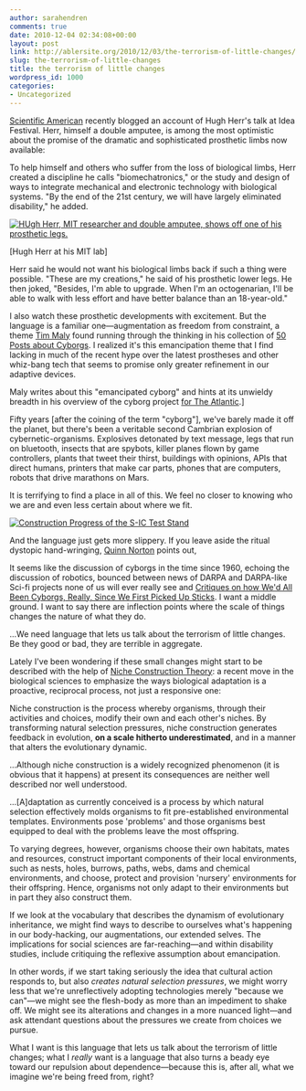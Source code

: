 ```yaml
---
author: sarahendren
comments: true
date: 2010-12-04 02:34:08+00:00
layout: post
link: http://ablersite.org/2010/12/03/the-terrorism-of-little-changes/
slug: the-terrorism-of-little-changes
title: the terrorism of little changes
wordpress_id: 1000
categories:
- Uncategorized
---
```


[Scientific American](http://www.scientificamerican.com/blog/post.cfm?id=biomechatronics-aims-to-erase-the-e-2010-09-30) recently blogged an account of Hugh Herr's talk at Idea Festival. Herr, himself a double amputee, is among the most optimistic about the promise of the dramatic and sophisticated prosthetic limbs now available:


To help himself and others who suffer from the loss of biological limbs, Herr created a discipline he calls "biomechatronics," or the study and design of ways to integrate mechanical and electronic technology with biological systems. "By the end of the 21st century, we will have largely eliminated disability," he added.




[![HUgh Herr, MIT researcher and double amputee, shows off one of his prosthetic legs.](http://ablersite.files.wordpress.com/2010/12/hugh-herr1.jpg)](http://ablersite.files.wordpress.com/2010/12/hugh-herr1.jpg)


[Hugh Herr at his MIT lab]


Herr said he would not want his biological limbs back if such a thing were possible. "These are my creations," he said of his prosthetic lower legs. He then joked, "Besides, I'm able to upgrade. When I'm an octogenarian, I'll be able to walk with less effort and have better balance than an 18-year-old."


I also watch these prosthetic developments with excitement. But the language is a familiar one—augmentation as freedom from constraint, a theme [Tim Maly](http://quietbabylon.com/) found running through the thinking in his collection of [50 Posts about Cyborgs](http://50cyborgs.tumblr.com/). I realized it's this emancipation theme that I find lacking in much of the recent hype over the latest prostheses and other whiz-bang tech that seems to promise only greater refinement in our adaptive devices.

Maly writes about this "emancipated cyborg" and hints at its unwieldy breadth in his overview of the cyborg project [for The Atlantic](http://www.theatlantic.com/technology/archive/2010/10/the-emancipated-cyborg/63995/).]


Fifty years [after the coining of the term "cyborg"], we've barely made it off the planet, but there's been a veritable second Cambrian explosion of cybernetic-organisms. Explosives detonated by text message, legs that run on bluetooth, insects that are spybots, killer planes flown by game controllers, plants that tweet their thirst, buildings with opinions, APIs that direct humans, printers that make car parts, phones that are computers, robots that drive marathons on Mars.




It is terrifying to find a place in all of this. We feel no closer to knowing who we are and even less certain about where we fit.


[![Construction Progress of the S-IC Test Stand](http://farm5.static.flickr.com/4098/4941146882_aee7e95bb9.jpg)](http://www.flickr.com/photos/nasacommons/4941146882/)

And the language just gets more slippery. If you leave aside the ritual dystopic hand-wringing, [Quinn Norton](http://www.quinnnorton.com/) points out,


It seems like the discussion of cyborgs in the time since 1960, echoing the discussion of robotics, bounced between news of DARPA and DARPA-like Sci-fi projects none of us will ever really see and [Critiques on how We'd All Been Cyborgs, Really, Since We First Picked Up Sticks](http://www.amazon.com/Simians-Cyborgs-Women-Reinvention-Nature/dp/0415903874/ref=sr_1_1?ie=UTF8&qid=1291429937&sr=8-1). I want a middle ground. I want to say there are inflection points where the scale of things changes the nature of what they do.




...We need language that lets us talk about the terrorism of little changes. Be they good or bad, they are terrible in aggregate.


Lately I've been wondering if these small changes might start to be described with the help of [Niche Construction Theory](http://www.nicheconstruction.com/): a recent move in the biological sciences to emphasize the ways biological adaptation is a proactive, reciprocal process, not just a responsive one:


Niche construction is the process whereby organisms, through their activities and choices, modify their own and each other's niches. By transforming natural selection pressures, niche construction generates feedback in evolution, **on a scale hitherto underestimated**, and in a manner that alters the evolutionary dynamic.




...Although niche construction is a widely recognized phenomenon (it is obvious that it happens) at present its consequences are neither well described nor well understood.




...[A]daptation as currently conceived is a process by which natural selection effectively molds organisms to fit pre-established environmental templates. Environments pose 'problems' and those organisms best equipped to deal with the problems leave the most offspring.




To varying degrees, however, organisms choose their own habitats, mates and resources, construct important components of their local environments, such as nests, holes, burrows, paths, webs, dams and chemical environments, and choose, protect and provision 'nursery' environments for their offspring. Hence, organisms not only adapt to their environments but in part they also construct them.


If we look at the vocabulary that describes the dynamism of evolutionary inheritance, we might find ways to describe to ourselves what's happening in our body-hacking, our augmentations, our extended selves. The implications for social sciences are far-reaching—and within disability studies, include critiquing the reflexive assumption about emancipation.

In other words, if we start taking seriously the idea that cultural action responds to, but also _creates natural selection pressures_, we might worry less that we're unreflectively adopting technologies merely "because we can"—we might see the flesh-body as more than an impediment to shake off. We might see its alterations and changes in a more nuanced light—and ask attendant questions about the pressures we create from choices we pursue.

What I want is this language that lets us talk about the terrorism of little changes; what I _really_ want is a language that also turns a beady eye toward our repulsion about dependence—because this is, after all, what we imagine we're being freed from, right?
